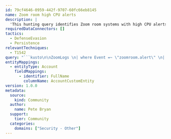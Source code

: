 ```yaml
---
id: 79cf4646-0959-442f-9707-60fc66eb8145
name: Zoom room high CPU alerts
description: |
  'This hunting query identifies Zoom room systems with high CPU alerts that may be a sign of device compromise.'
requiredDataConnectors: []
tactics:
  - DefenseEvasion
  - Persistence
relevantTechniques:
  - T1542
query: "```kusto\n\nZoomLogs \n| where Event =~ \"zoomroom.alert\" \n| extend AlertType = toint(parse_json(RoomEvents).AlertType), AlertKind = toint(parse_json(RoomEvents).AlertKind) \n| extend RoomName = payload_object_room_name_s, User = payload_object_email_s\n| where AlertType == 1 and AlertKind == 1 \n| extend timestamp = TimeGenerated, AccountCustomEntity = User\n// Uncomment the lines below to analyse event over time\n//| summarize count() by bin(TimeGenerated, 1h), RoomName\n//| render timechart\n```"
entityMappings:
  - entityType: Account
    fieldMappings:
      - identifier: FullName
        columnName: AccountCustomEntity
version: 1.0.0
metadata:
  source:
    kind: Community
  author:
    name: Pete Bryan
  support:
    tier: Community
  categories:
    domains: ["Security - Other"]
---
```


